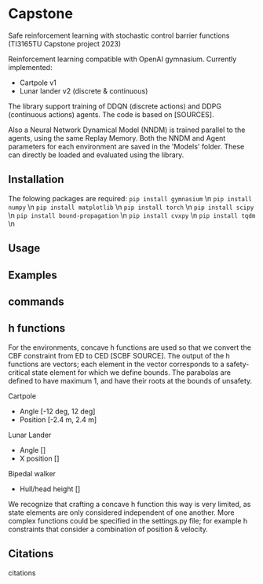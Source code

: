# Capstone
Safe reinforcement learning with stochastic control barrier functions (TI3165TU Capstone project 2023)

Reinforcement learning compatible with OpenAI gymnasium. Currently implemented:
- Cartpole v1
- Lunar lander v2 (discrete & continuous)

The library support training of DDQN (discrete actions) and DDPG (continuous actions) agents. The code is based on [SOURCES].

Also a Neural Network Dynamical Model (NNDM) is trained parallel to the agents, using the same Replay Memory. Both the NNDM and Agent parameters for each environment are saved in the 'Models' folder. These can directly be loaded and evaluated using the library.


## Installation
The folowing packages are required:
```pip install gymnasium``` \n
```pip install numpy``` \n
```pip install matplotlib``` \n
```pip install torch``` \n
```pip install scipy``` \n
```pip install bound-propagation``` \n
```pip install cvxpy``` \n
```pip install tqdm``` \n

## Usage

## Examples

## commands

## h functions

For the environments, concave h functions are used so that we convert the CBF constraint from ED to CED [SCBF SOURCE]. The output of the h functions are vectors; each element in the vector corresponds to a safety-critical state element for which we define bounds. The parabolas are defined to have maximum 1, and have their roots at the bounds of unsafety. 

Cartpole
- Angle [-12 deg, 12 deg]
- Position [-2.4 m, 2.4 m]

Lunar Lander
- Angle []
- X position []

Bipedal walker
- Hull/head height []

We recognize that crafting a concave h function this way is very limited, as state elements are only considered independent of one another. More complex functions could be specified in the settings.py file; for example h constraints that consider a combination of position & velocity.

## Citations
citations
